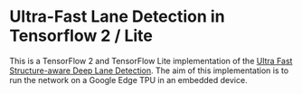 # Ultra-Fast Lane Detection in Tensorflow 2 / Lite

This is a TensorFlow 2 and TensorFlow Lite implementation of the [Ultra Fast Structure-aware Deep Lane Detection](https://arxiv.org/abs/2004.11757). The aim of this implementation is to run the network on a Google Edge TPU in an embedded device.
